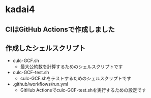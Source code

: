 # kadai4

## CIはGitHub Actionsで作成しました

## 作成したシェルスクリプト

- culc-GCF.sh
	- 最大公約数を計算するためのシェルスクリプトです
- culc-GCF-test.sh
	- culc-GCF.shをテストするためのシェルスクリプトです
- .github/workflows/run.yml
	- GitHub Actionsでculc-GCF-test.shを実行するための設定です
